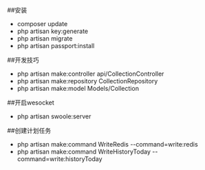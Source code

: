 ##安装
- composer update
- php artisan key:generate
- php artisan migrate
- php artisan passport:install

##开发技巧
- php artisan make:controller api/CollectionController
- php artisan make:repository CollectionRepository 
- php artisan make:model Models/Collection

##开启wesocket
- php artisan swoole:server


##创建计划任务
- php artisan make:command WriteRedis --command=write:redis
- php artisan make:command WriteHistoryToday --command=write:historyToday


